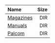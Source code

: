 |Name|Size|
|:---|---:|
|[Magazines](Magazines/index.html)|DIR|
|[Manuals](Manuals/index.html)|DIR|
|[Palcom](Palcom/index.html)|DIR|
